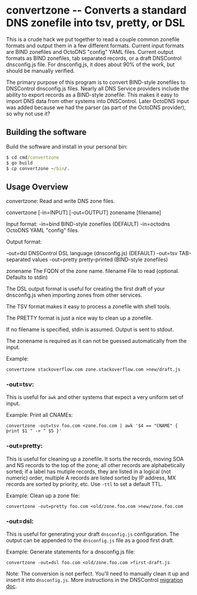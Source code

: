 # convertzone -- Converts a standard DNS zonefile into tsv, pretty, or DSL

This is a crude hack we put together to read a couple common zonefile
formats and output them in a few different formats.  Current input
formats are BIND zonefiles and OctoDNS "config" YAML files.  Current
output formats as BIND zonefiles, tab separated records, or a draft
DNSControl dnsconfig.js file. For dnsconfig.js, it does about 90%
of the work, but should be manually verified.

The primary purpose of this program is to convert BIND-style
zonefiles to DNSControl dnsconfig.js files.  Nearly all DNS Service
providers include the ability to export records as a BIND-style zonefile.
This makes it easy to import DNS data from other systems into DNSControl.
Later OctoDNS input was added because we had the parser (as part of
the OctoDNS provider), so why not use it?

## Building the software

Build the software and install in your personal bin:

```cmd
$ cd cmd/convertzone
$ go build
$ cp convertzone ~/bin/.
```


## Usage Overview

convertzone: Read and write DNS zone files.

convertzone [-in=INPUT] [-out=OUTPUT] zonename [filename]

Input format:
-in=bind      BIND-style zonefiles (DEFAULT)
-in=octodns   OctoDNS YAML "config" files.

Output format:

-out=dsl      DNSControl DSL language (dnsconfig.js) (DEFAULT)
-out=tsv      TAB-separated values
-out=pretty   pretty-printed (BIND-style zonefiles)

zonename    The FQDN of the zone name.
filename    File to read (optional. Defaults to stdin)

The DSL output format is useful for creating the first
draft of your dnsconfig.js when importing zones from
other services.

The TSV format makes it easy to process a zonefile with
shell tools.

The PRETTY format is just a nice way to clean up a zonefile.

If no filename is specified, stdin is assumed.
Output is sent to stdout.

The zonename is required as it can not be guessed automatically from the input.

Example:

    convertzone stackoverflow.com zone.stackoverflow.com >new/draft.js


### -out=tsv:

This is useful for `awk` and other systems that expect a very
uniform set of input.

Example: Print all CNAMEs:

    convertzone -out=tsv foo.com <zone.foo.com | awk '$4 == "CNAME" { print $1 " -> " $5 }'


### -out=pretty:

This is useful for cleaning up a zonefile. It sorts the records,
moving SOA and NS records to the top of the zone; all other records
are alphabetically sorted; if a label has mutiple records, they are
listed in a logical (not numeric) order, multiple A records are
listed sorted by IP address, MX records are sorted by priority,
etc.  Use `-ttl` to set a default TTL.

Example: Clean up a zone file:

    convertzone -out=pretty foo.com <old/zone.foo.com >new/zone.foo.com


### -out=dsl:

This is useful for generating your draft `dnsconfig.js` configuration.
The output can be appended to the `dnsconfig.js` file as a good first draft.

Example: Generate statements for a dnsconfig.js file:

    convertzone -out=dsl foo.com <old/zone.foo.com >first-draft.js

Note: The conversion is not perfect. You'll need to manually clean
it up and insert it into `dnsconfig.js`.  More instructions in the
DNSControl [migration doc]({site.github.url}}/migration).